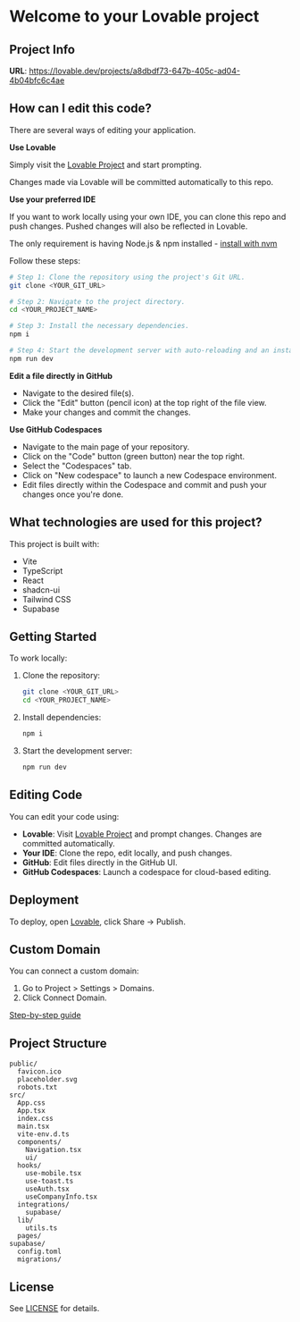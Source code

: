 # Welcome to your Lovable project

## Project Info

**URL**: https://lovable.dev/projects/a8dbdf73-647b-405c-ad04-4b04bfc6c4ae

## How can I edit this code?

There are several ways of editing your application.

**Use Lovable**

Simply visit the [Lovable Project](https://lovable.dev/projects/a8dbdf73-647b-405c-ad04-4b04bfc6c4ae) and start prompting.

Changes made via Lovable will be committed automatically to this repo.

**Use your preferred IDE**

If you want to work locally using your own IDE, you can clone this repo and push changes. Pushed changes will also be reflected in Lovable.

The only requirement is having Node.js & npm installed - [install with nvm](https://github.com/nvm-sh/nvm#installing-and-updating)

Follow these steps:

```sh
# Step 1: Clone the repository using the project's Git URL.
git clone <YOUR_GIT_URL>

# Step 2: Navigate to the project directory.
cd <YOUR_PROJECT_NAME>

# Step 3: Install the necessary dependencies.
npm i

# Step 4: Start the development server with auto-reloading and an instant preview.
npm run dev
```

**Edit a file directly in GitHub**

- Navigate to the desired file(s).
- Click the "Edit" button (pencil icon) at the top right of the file view.
- Make your changes and commit the changes.

**Use GitHub Codespaces**

- Navigate to the main page of your repository.
- Click on the "Code" button (green button) near the top right.
- Select the "Codespaces" tab.
- Click on "New codespace" to launch a new Codespace environment.
- Edit files directly within the Codespace and commit and push your changes once you're done.

## What technologies are used for this project?

This project is built with:

- Vite
- TypeScript
- React
- shadcn-ui
- Tailwind CSS
- Supabase

## Getting Started

To work locally:

1. Clone the repository:
    ```sh
    git clone <YOUR_GIT_URL>
    cd <YOUR_PROJECT_NAME>
    ```
2. Install dependencies:
    ```sh
    npm i
    ```
3. Start the development server:
    ```sh
    npm run dev
    ```

## Editing Code

You can edit your code using:

- **Lovable**: Visit [Lovable Project](https://lovable.dev/projects/a8dbdf73-647b-405c-ad04-4b04bfc6c4ae) and prompt changes. Changes are committed automatically.
- **Your IDE**: Clone the repo, edit locally, and push changes.
- **GitHub**: Edit files directly in the GitHub UI.
- **GitHub Codespaces**: Launch a codespace for cloud-based editing.

## Deployment

To deploy, open [Lovable](https://lovable.dev/projects/a8dbdf73-647b-405c-ad04-4b04bfc6c4ae), click Share → Publish.

## Custom Domain

You can connect a custom domain:

1. Go to Project > Settings > Domains.
2. Click Connect Domain.

[Step-by-step guide](https://docs.lovable.dev/tips-tricks/custom-domain#step-by-step-guide)

## Project Structure

```
public/
  favicon.ico
  placeholder.svg
  robots.txt
src/
  App.css
  App.tsx
  index.css
  main.tsx
  vite-env.d.ts
  components/
    Navigation.tsx
    ui/
  hooks/
    use-mobile.tsx
    use-toast.ts
    useAuth.tsx
    useCompanyInfo.tsx
  integrations/
    supabase/
  lib/
    utils.ts
  pages/
supabase/
  config.toml
  migrations/
```

## License

See [LICENSE](LICENSE) for details.
